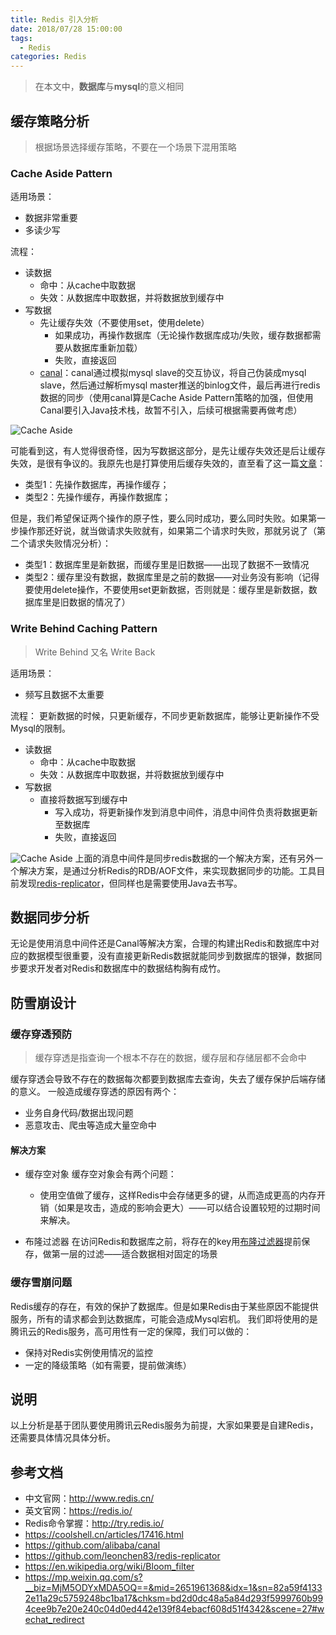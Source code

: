 ```yaml
---
title: Redis 引入分析
date: 2018/07/28 15:00:00
tags:
  - Redis
categories: Redis
---
```


> 在本文中，**数据库**与**mysql**的意义相同

## 缓存策略分析
> 根据场景选择缓存策略，不要在一个场景下混用策略

### Cache Aside Pattern
适用场景：
- 数据非常重要
- 多读少写

<!-- more -->

流程：
- 读数据
	- 命中：从cache中取数据
	- 失效：从数据库中取数据，并将数据放到缓存中
- 写数据
	- 先让缓存失效（不要使用set，使用delete）
		- 如果成功，再操作数据库（无论操作数据库成功/失败，缓存数据都需要从数据库重新加载）
		- 失败，直接返回
	- [canal](https://github.com/alibaba/canal)：canal通过模拟mysql slave的交互协议，将自己伪装成mysql slave，然后通过解析mysql master推送的binlog文件，最后再进行redis数据的同步（使用canal算是Cache Aside Pattern策略的加强，但使用Canal要引入Java技术栈，故暂不引入，后续可根据需要再做考虑）

![Cache Aside](https://img.ryoma.top/Redis/cache_aside_1.png)

可能看到这，有人觉得很奇怪，因为写数据这部分，是先让缓存失效还是后让缓存失效，是很有争议的。我原先也是打算使用后缓存失效的，直至看了这一篇[文章](https://mp.weixin.qq.com/s?__biz=MjM5ODYxMDA5OQ==&mid=2651961341&idx=1&sn=e27916b8e96bd771c72c055f1f53e5be&chksm=bd2d02218a5a8b37ecffd78d20b65501645ac07c7ba2eb65b7e501a3eb9de023febe63bfdb36&scene=21#wechat_redirect)：
- 类型1：先操作数据库，再操作缓存；
- 类型2：先操作缓存，再操作数据库；

但是，我们希望保证两个操作的原子性，要么同时成功，要么同时失败。如果第一步操作那还好说，就当做请求失败就有，如果第二个请求时失败，那就另说了（第二个请求失败情况分析）：
- 类型1：数据库里是新数据，而缓存里是旧数据——出现了数据不一致情况
- 类型2：缓存里没有数据，数据库里是之前的数据——对业务没有影响（记得要使用delete操作，不要使用set更新数据，否则就是：缓存里是新数据，数据库里是旧数据的情况了）

### Write Behind Caching Pattern
> Write Behind 又名 Write Back

适用场景：
- 频写且数据不太重要

流程：
更新数据的时候，只更新缓存，不同步更新数据库，能够让更新操作不受Mysql的限制。

- 读数据
	- 命中：从cache中取数据
	- 失效：从数据库中取数据，并将数据放到缓存中
- 写数据
	- 直接将数据写到缓存中
		- 写入成功，将更新操作发到消息中间件，消息中间件负责将数据更新至数据库
		- 失败，直接返回

![Cache Aside](https://img.ryoma.top/Redis/write_back.png)
上面的消息中间件是同步redis数据的一个解决方案，还有另外一个解决方案，是通过分析Redis的RDB/AOF文件，来实现数据同步的功能。工具目前发现[redis-replicator](https://github.com/leonchen83/redis-replicator)，但同样也是需要使用Java去书写。

## 数据同步分析
无论是使用消息中间件还是Canal等解决方案，合理的构建出Redis和数据库中对应的数据模型很重要，没有直接更新Redis数据就能同步到数据库的银弹，数据同步要求开发者对Redis和数据库中的数据结构胸有成竹。

## 防雪崩设计
### 缓存穿透预防
> 缓存穿透是指查询一个根本不存在的数据，缓存层和存储层都不会命中

缓存穿透会导致不存在的数据每次都要到数据库去查询，失去了缓存保护后端存储的意义。
一般造成缓存穿透的原因有两个：
- 业务自身代码/数据出现问题
- 恶意攻击、爬虫等造成大量空命中

#### 解决方案
- 缓存空对象
缓存空对象会有两个问题：
	- 使用空值做了缓存，这样Redis中会存储更多的键，从而造成更高的内存开销（如果是攻击，造成的影响会更大）——可以结合设置较短的过期时间来解决。

- 布隆过滤器
在访问Redis和数据库之前，将存在的key用[布隆过滤器](https://en.wikipedia.org/wiki/Bloom_filter)提前保存，做第一层的过滤——适合数据相对固定的场景

### 缓存雪崩问题
Redis缓存的存在，有效的保护了数据库。但是如果Redis由于某些原因不能提供服务，所有的请求都会到达数据库，可能会造成Mysql宕机。
我们即将使用的是腾讯云的Redis服务，高可用性有一定的保障，我们可以做的：
- 保持对Redis实例使用情况的监控
- 一定的降级策略（如有需要，提前做演练）

## 说明
以上分析是基于团队要使用腾讯云Redis服务为前提，大家如果要是自建Redis，还需要具体情况具体分析。

## 参考文档
- 中文官网：http://www.redis.cn/
- 英文官网：https://redis.io/
- Redis命令掌握：http://try.redis.io/
- https://coolshell.cn/articles/17416.html
- https://github.com/alibaba/canal
- https://github.com/leonchen83/redis-replicator
- https://en.wikipedia.org/wiki/Bloom_filter
- https://mp.weixin.qq.com/s?__biz=MjM5ODYxMDA5OQ==&mid=2651961368&idx=1&sn=82a59f41332e11a29c5759248bc1ba17&chksm=bd2d0dc48a5a84d293f5999760b994cee9b7e20e240c04d0ed442e139f84ebacf608d51f4342&scene=27#wechat_redirect